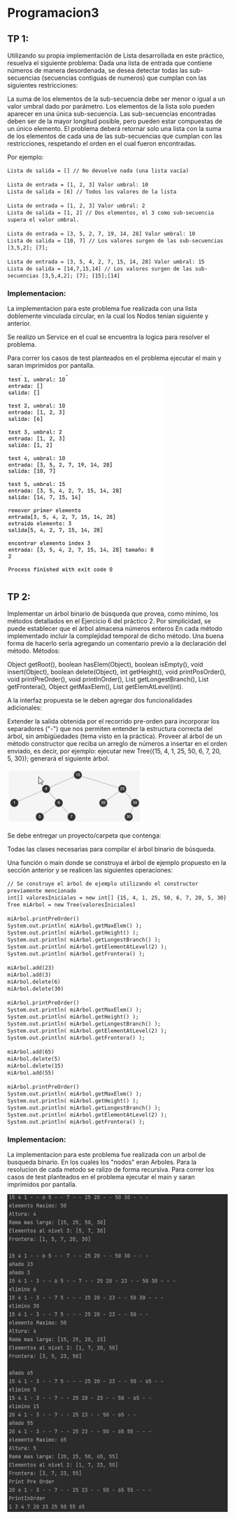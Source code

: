 # Programacion3

## TP 1:
Utilizando su propia implementación de Lista desarrollada en este práctico, resuelva el siguiente problema: Dada una lista de entrada que contiene números de manera desordenada, se desea detectar todas las sub-secuencias (secuencias contiguas de numeros) que cumplan con las siguientes restricciones:

La suma de los elementos de la sub-secuencia debe ser menor o igual a un valor umbral dado por parámetro.
Los elementos de la lista solo pueden aparecer en una única sub-secuencia.
Las sub-secuencias encontradas deben ser de la mayor longitud posible, pero pueden estar compuestas de un único elemento.
El problema deberá retornar solo una lista con la suma de los elementos de cada una de las sub-secuencias que cumplan con las restricciones, respetando el orden en el cual fueron encontradas.

Por ejemplo:

```Lista de entrada = [] Valor umbral: 10
Lista de salida = [] // No devuelve nada (una lista vacía)

Lista de entrada = [1, 2, 3] Valor umbral: 10
Lista de salida = [6] // Todos los valores de la lista

Lista de entrada = [1, 2, 3] Valor umbral: 2
Lista de salida = [1, 2] // Dos elementos, el 3 como sub-secuencia supera el valor umbral.

Lista de entrada = [3, 5, 2, 7, 19, 14, 28] Valor umbral: 10
Lista de salida = [10, 7] // Los valores surgen de las sub-secuencias [3,5,2]; [7];

Lista de entrada = [3, 5, 4, 2, 7, 15, 14, 28] Valor umbral: 15
Lista de salida = [14,7,15,14] // Los valores surgen de las sub-secuencias [3,5,4,2]; [7]; [15];[14]
```

### Implementacion:
La implementacion para este problema fue realizada con una lista doblemente vinculada
circular, en la cual los Nodos tenían siguiente y anterior.

Se realizo un Service en el cual se encuentra la logica para resolver el problema.

Para correr los casos de test planteados en el problema ejecutar el main y saran imprimidos por pantalla.

![alt text](TP1/test.png)

## TP 2:
Implementar un árbol binario de búsqueda que provea, como mínimo, los métodos detallados en el Ejercicio 6 del práctico 2. Por simplicidad, se puede establecer que el árbol almacena números enteros
En cada método implementado incluir la complejidad temporal de dicho método. Una buena forma de hacerlo sería agregando un comentario previo a la declaración del método.
Métodos:

Object getRoot(), boolean hasElem(Object), boolean isEmpty(), void insert(Object),
boolean delete(Object), int getHeight(), void printPosOrder(), void printPreOrder(), void
printInOrder(), List getLongestBranch(), List getFrontera(), Object getMaxElem(), List
getElemAtLevel(int).

A la interfaz propuesta se le deben agregar dos funcionalidades adicionales:

Extender la salida obtenida por el recorrido pre-orden para incorporar los separadores ("-") que nos permiten entender la estructura correcta del árbol, sin ambigüedades (tema visto en la práctica).
Proveer al árbol de un método constructor que reciba un arreglo de números a insertar en el orden enviado, es decir, por ejemplo: ejecutar new Tree({15, 4, 1, 25, 50, 6, 7, 20, 5, 30}); generará el siguiente árbol.

![alt text](TP2/arbol.png)

Se debe entregar un proyecto/carpeta que contenga:

Todas las clases necesarias para compilar el árbol binario de búsqueda.

Una función o main donde se construya el árbol de ejemplo propuesto en la sección anterior y se realicen las siguientes operaciones:
```
// Se construye el árbol de ejemplo utilizando el constructor previamente mencionado
int[] valoresIniciales = new int[] {15, 4, 1, 25, 50, 6, 7, 20, 5, 30}
Tree miArbol = new Tree(valoresIniciales)

miArbol.printPreOrder()
System.out.println( miArbol.getMaxElem() );
System.out.println( miArbol.getHeight() );
System.out.println( miArbol.getLongestBranch() );
System.out.println( miArbol.getElementAtLevel(2) );
System.out.println( miArbol.getFrontera() );

miArbol.add(23)
miArbol.add(3)
miArbol.delete(6)
miArbol.delete(30)

miArbol.printPreOrder()
System.out.println( miArbol.getMaxElem() );
System.out.println( miArbol.getHeight() );
System.out.println( miArbol.getLongestBranch() );
System.out.println( miArbol.getElementAtLevel(2) );
System.out.println( miArbol.getFrontera() );

miArbol.add(65)
miArbol.delete(5)
miArbol.delete(15)
miArbol.add(55)

miArbol.printPreOrder()
System.out.println( miArbol.getMaxElem() );
System.out.println( miArbol.getHeight() );
System.out.println( miArbol.getLongestBranch() );
System.out.println( miArbol.getElementAtLevel(2) );
System.out.println( miArbol.getFrontera() );
```
### Implementacion:
La implementacion para este problema fue realizada con un arbol de busqueda binario. En los cuales los "nodos" eran Arboles.
Para la resolucion de cada metodo se ralizo de forma recursiva.
Para correr los casos de test planteados en el problema ejecutar el main y saran imprimidos por pantalla.

![alt text](TP2/casosPrueba.png)
